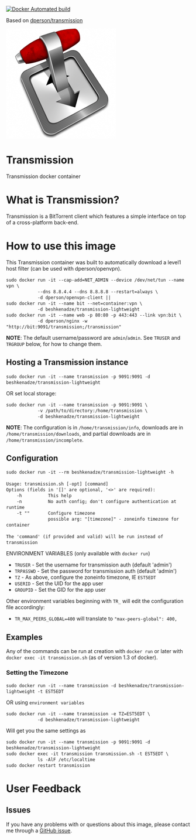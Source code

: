 [![Docker Automated build](https://img.shields.io/docker/automated/behskenadze/transmission-lightweight.svg?maxAge=2592000)](https://hub.docker.com/r/beshkenadze/transmission-lightweight/)

Based on [dperson/transmission](https://github.com/dperson/transmission)

[![logo](https://raw.githubusercontent.com/dperson/transmission/master/logo.png)](https://www.transmissionbt.com/)

# Transmission

Transmission docker container

# What is Transmission?

Transmission is a BitTorrent client which features a simple interface on top of
a cross-platform back-end.

# How to use this image

This Transmission container was built to automatically download a level1 host
filter (can be used with dperson/openvpn).

    sudo docker run -it --cap-add=NET_ADMIN --device /dev/net/tun --name vpn \
                --dns 8.8.4.4 --dns 8.8.8.8 --restart=always \
                -d dperson/openvpn-client ||
    sudo docker run -it --name bit --net=container:vpn \
                -d beshkenadze/transmission-lightweight
    sudo docker run -it --name web -p 80:80 -p 443:443 --link vpn:bit \
                -d dperson/nginx -w "http://bit:9091/transmission;/transmission"

**NOTE**: The default username/password are `admin`/`admin`. See `TRUSER` and
`TRGROUP` below, for how to change them.

## Hosting a Transmission instance

    sudo docker run -it --name transmission -p 9091:9091 -d beshkenadze/transmission-lightweight

OR set local storage:

    sudo docker run -it --name transmission -p 9091:9091 \
                -v /path/to/directory:/home/transmission \
                -d beshkenadze/transmission-lightweight

**NOTE**: The configuration is in `/home/transmission/info`, downloads
are in `/home/transmission/downloads`, and partial downloads are in
`/home/transmission/incomplete`.

## Configuration

    sudo docker run -it --rm beshkenadze/transmission-lightweight -h

    Usage: transmission.sh [-opt] [command]
    Options (fields in '[]' are optional, '<>' are required):
        -h          This help
        -n          No auth config; don't configure authentication at runtime
        -t ""       Configure timezone
                    possible arg: "[timezone]" - zoneinfo timezone for container

    The 'command' (if provided and valid) will be run instead of transmission

ENVIRONMENT VARIABLES (only available with `docker run`)

 * `TRUSER` - Set the username for transmission auth (default 'admin')
 * `TRPASSWD` - Set the password for transmission auth (default 'admin')
 * `TZ` - As above, configure the zoneinfo timezone, IE `EST5EDT`
 * `USERID` - Set the UID for the app user
 * `GROUPID` - Set the GID for the app user

Other environment variables beginning with `TR_` will edit the configuration
file accordingly:

 * `TR_MAX_PEERS_GLOBAL=400` will translate to `"max-peers-global": 400,`

## Examples

Any of the commands can be run at creation with `docker run` or later with
`docker exec -it transmission.sh` (as of version 1.3 of docker).

### Setting the Timezone

    sudo docker run -it --name transmission -d beshkenadze/transmission-lightweight -t EST5EDT

OR using `environment variables`

    sudo docker run -it --name transmission -e TZ=EST5EDT \
                -d beshkenadze/transmission-lightweight

Will get you the same settings as

    sudo docker run -it --name transmission -p 9091:9091 -d beshkenadze/transmission-lightweight
    sudo docker exec -it transmission transmission.sh -t EST5EDT \
                ls -AlF /etc/localtime
    sudo docker restart transmission

# User Feedback

## Issues

If you have any problems with or questions about this image, please contact me
through a [GitHub issue](https://github.com/beshkenadze/transmission-lightweight/issues).
